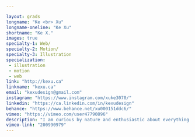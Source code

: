 ```yaml
---

layout: grads
longname: "Ke <br> Xu"
longname-oneline: "Ke Xu"
shortname: "Ke X."
images: true
specialty-1: Web/
specialty-2: Motion/
specialty-3: Illustration
specialization:
 - illustration
 - motion
 - web
link: "http://kexu.ca"
linkname: "kexu.ca"
email: "kexudesign@gmail.com"
instagram: "https://www.instagram.com/xuke3070/"
linkedin: "https://ca.linkedin.com/in/kexudesign"
behance: "https://www.behance.net/xu000151ddc6/"
vimeo: "https://vimeo.com/user47790896"
description: "I am curious by nature and enthusiastic about everything related to design. I like to use images to express the world, and give people the impact of visual design."
vimeo-link: "200990979"
---
```


